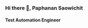 ### Hi there 👋, Paphanan Saowichit 
#### Test Automation Engineer









<!--
<img align="left" width="47%" src="https://github-readme-stats.vercel.app/api?username=paphananSa&show_icons=true&theme=codeSTACKr" />
<img align="left" width="47%" src="https://github-readme-stats.vercel.app/api/top-langs/?username=paphananSa&layout=compact&theme=codeSTACKr" />


**paphananSa/paphananSa** is a ✨ _special_ ✨ repository because its `README.md` (this file) appears on your GitHub profile.

Here are some ideas to get you started:

- 🔭 I’m currently working on ...
- 🌱 I’m currently learning ...
- 👯 I’m looking to collaborate on ...
- 🤔 I’m looking for help with ...
- 💬 Ask me about ...
- 📫 How to reach me: ...
- 😄 Pronouns: ...
- ⚡ Fun fact: ...
![Anurag's GitHub stats](https://github-readme-stats.vercel.app/api?username=paphananSa&show_icons=true&theme=codeSTACKr)

[![Top Langs](https://github-readme-stats.vercel.app/api/top-langs/?username=paphananSa&layout=compact&theme=codeSTACKr)](https://github.com/paphananSa/github-readme-stats)
-->

